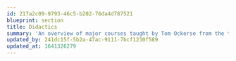 ```yaml
---
id: 217a2c09-9793-46c5-b202-76da4d787521
blueprint: section
title: Didactics
summary: 'An overview of major courses taught by Tom Ockerse from the time he started teaching Graphic Design at Indiana University in 1967, followed by courses at the Rhode Island School of Design since 1971, until his retirement in 2018.'
updated_by: 241dc15f-5b2a-47ac-9111-7bcf1230f589
updated_at: 1641326279
---
```

